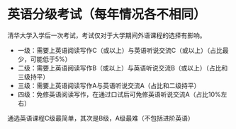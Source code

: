# 英语分级考试（每年情况各不相同）

清华大学入学后一次考试，考试仅对于大学期间外语课程的选择有影响。

- 一级：需要上英语阅读写作C（或以上）与英语听说交流C（或以上）（占比最少，可能低于5%）
- 二级：需要上英语阅读写作B（或以上）与英语听说交流B（或以上）（占比和三级持平）
- 三级：需要上英语阅读写作A与英语听说交流A（占比和二级持平）
- 四级：免修英语阅读写作，在通过口试后可免修英语听说交流A（占比10%左右）

通选英语课程C级最简单，其次是B级，A级最难（不包括进阶英语）